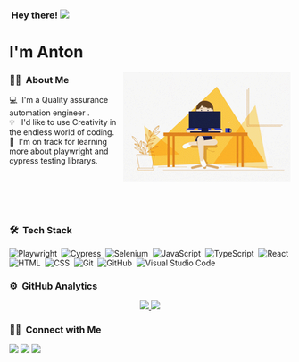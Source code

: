 ### &nbsp;Hey there! <img src="https://raw.githubusercontent.com/MartinHeinz/MartinHeinz/master/wave.gif" height="21">

# I'm Anton

<img alt="Night Coding" src="/hello-github-large.gif" align="right"/>

### 👩‍💻 &nbsp;About Me

💻 &nbsp;I'm a Quality assurance automation engineer .\
💡 &nbsp;&nbsp;I'd like to use Creativity in the endless world of coding.\
🌱 &nbsp;I'm on track for learning more about playwright and cypress testing librarys.

<br/>
<br/>
<br/>
<br/>

### 🛠 &nbsp;Tech Stack

![Playwright](https://img.shields.io/badge/-Playwright-05122A?style=for-the-badge&logo=playwright)&nbsp;
![Cypress](https://img.shields.io/badge/-Cypress-05122A?style=for-the-badge&logo=cypress)&nbsp;
![Selenium](https://img.shields.io/badge/-Selenium-05122A?style=for-the-badge&logo=selenium)&nbsp;
![JavaScript](https://img.shields.io/badge/-JavaScript-05122A?style=for-the-badge&logo=javascript)&nbsp;
![TypeScript](https://img.shields.io/badge/-TypeScript-05122A?style=for-the-badge&logo=typescript)&nbsp;
![React](https://img.shields.io/badge/-React-05122A?style=for-the-badge&logo=react)&nbsp;
![HTML](https://img.shields.io/badge/-HTML-05122A?style=for-the-badge&logo=HTML5)&nbsp;
![CSS](https://img.shields.io/badge/-CSS-05122A?style=for-the-badge&logo=CSS3&logoColor=1572B6)&nbsp;
![Git](https://img.shields.io/badge/-Git-05122A?style=for-the-badge&logo=git)&nbsp;
![GitHub](https://img.shields.io/badge/-GitHub-05122A?style=for-the-badge&logo=github)&nbsp;
![Visual Studio Code](https://img.shields.io/badge/-Visual%20Studio%20Code-05122A?style=for-the-badge&logo=visual-studio-code&logoColor=007ACC)&nbsp;

### ⚙️ &nbsp;GitHub Analytics

<p align="center">
<a href="https://github.com/AVS1508">
  <img height="180em" src="https://github-readme-stats-eight-theta.vercel.app/api?username=zahramirzaei&show_icons=true&theme=algolia&include_all_commits=true&count_private=true"/>
  <img height="180em" src="https://github-readme-stats-eight-theta.vercel.app/api/top-langs/?username=zahramirzaei&layout=compact&langs_count=8&theme=algolia"/>
</a>
</p>

### 🤝🏻 &nbsp;Connect with Me

<p align="left">
  <a href="https://t.me/SkipiV"><img src="https://img.shields.io/badge/-Telegram-f7fcfc?style=flat&logo=Telegram&logoColor=blue"/></a>
  <a href="https://www.linkedin.com/in/anton-vinogradov-1313a2238/"><img src="https://img.shields.io/badge/-LinkedIn-0077B5?style=flat&logo=Linkedin&logoColor=white"/></a>
  <a href="mailto:skipi0007@mail.ru"><img src="https://img.shields.io/badge/-Gmail-D14836?style=flat&logo=Gmail&logoColor=white"/></a>
</p>

